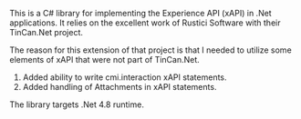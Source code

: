 ﻿This is a C# library for implementing the Experience API (xAPI) in .Net applications.  It relies on the excellent work of Rustici Software with their TinCan.Net project.  
 
The reason for this extension of that project is that I needed to utilize some elements of xAPI that were not part of TinCan.Net.

1) Added ability to write cmi.interaction xAPI statements. 
2) Added handling of Attachments in xAPI statements.


The library targets .Net 4.8 runtime.
